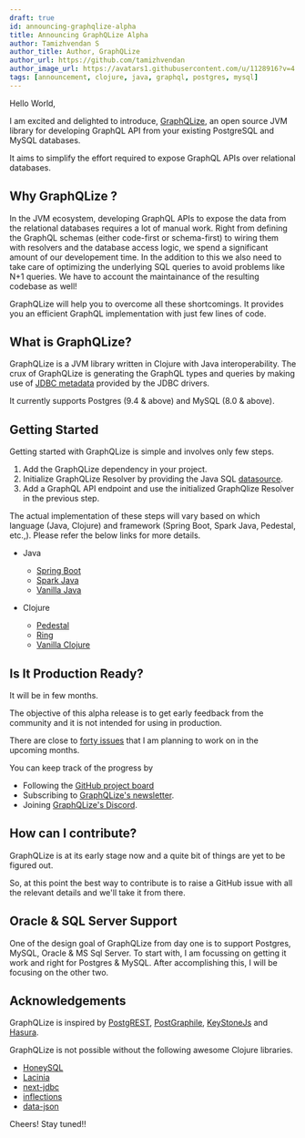 ```yaml
---
draft: true
id: announcing-graphqlize-alpha
title: Announcing GraphQLize Alpha
author: Tamizhvendan S
author_title: Author, GraphQLize
author_url: https://github.com/tamizhvendan
author_image_url: https://avatars1.githubusercontent.com/u/1128916?v=4
tags: [announcement, clojure, java, graphql, postgres, mysql]
---
```


Hello World,

I am excited and delighted to introduce, [GraphQLize](https://www.graphqlize.org), an open source JVM library for developing GraphQL API from your existing PostgreSQL and MySQL databases.

It aims to simplify the effort required to expose GraphQL APIs over relational databases.

<!--truncate-->

## Why GraphQLize ?

In the JVM ecosystem, developing GraphQL APIs to expose the data from the relational databases requires a lot of manual work. Right from defining the GraphQL schemas (either code-first or schema-first) to wiring them with resolvers and the database access logic, we spend a significant amount of our developement time. In the addition to this we also need to take care of optimizing the underlying SQL queries to avoid problems like N+1 queries. We have to account the maintainance of the resulting codebase as well!

GraphQLize will help you to overcome all these shortcomings. It provides you an efficient GraphQL implementation with just few lines of code.

## What is GraphQLize?

GraphQLize is a JVM library written in Clojure with Java interoperability. The crux of GraphQLize is generating the GraphQL types and queries by making use of [JDBC metadata](https://docs.oracle.com/javase/7/docs/api/java/sql/DatabaseMetaData.html) provided by the JDBC drivers.

It currently supports Postgres (9.4 & above) and MySQL (8.0 & above).

## Getting Started

Getting started with GraphQLize is simple and involves only few steps.

1. Add the GraphQLize dependency in your project.
2. Initialize GraphQLize Resolver by providing the Java SQL [datasource](https://docs.oracle.com/javase/7/docs/api/javax/sql/DataSource.html).
3. Add a GraphQL API endpoint and use the initialized GraphQlize Resolver in the previous step.

The actual implementation of these steps will vary based on which language (Java, Clojure) and framework (Spring Boot, Spark Java, Pedestal, etc.,). Please refer the below links for more details.

- Java

  - [Spring Boot]()
  - [Spark Java]()
  - [Vanilla Java]()

- Clojure
  - [Pedestal]()
  - [Ring](../getting_started/clojure/ring.md)
  - [Vanilla Clojure]()

## Is It Production Ready?

It will be in few months.

The objective of this alpha release is to get early feedback from the community and it is not intended for using in production.

There are close to [forty issues](https://github.com/graphqlize/graphqlize/issues?q=is%3Aissue+is%3Aopen+sort%3Acreated-asc) that I am planning to work on in the upcoming months.

You can keep track of the progress by

- Following the [GitHub project board](https://github.com/orgs/graphqlize/projects/1)
- Subscribing to [GraphQLize's newsletter]().
- Joining [GraphQLize's Discord]().

## How can I contribute?

GraphQLize is at its early stage now and a quite bit of things are yet to be figured out.

So, at this point the best way to contribute is to raise a GitHub issue with all the relevant details and we'll take it from there.

## Oracle & SQL Server Support

One of the design goal of GraphQLize from day one is to support Postgres, MySQL, Oracle & MS Sql Server. To start with, I am focussing on getting it work and right for Postgres & MySQL. After accomplishing this, I will be focusing on the other two.

## Acknowledgements

GraphQLize is inspired by [PostgREST](http://postgrest.org), [PostGraphile](https://www.graphile.org/postgraphile/), [KeyStoneJs](https://www.keystonejs.com/) and [Hasura](https://hasura.io/).

GraphQLize is not possible without the following awesome Clojure libraries.

- [HoneySQL](https://github.com/jkk/honeysql)
- [Lacinia](https://github.com/walmartlabs/lacinia)
- [next-jdbc](https://github.com/seancorfield/next-jdbc)
- [inflections](https://github.com/r0man/inflections-clj)
- [data-json](https://github.com/clojure/data.json)

Cheers!
Stay tuned!!
